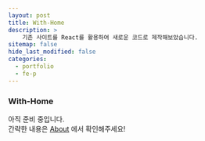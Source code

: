 ```yaml
---
layout: post
title: With-Home
description: >
    기존 사이트를 React를 활용하여 새로운 코드로 제작해보았습니다.
sitemap: false
hide_last_modified: false
categories:
  - portfolio
  - fe-p
---
```


### With-Home

아직 준비 중입니다. <br>
간략한 내용은 [About] 에서 확인해주세요!

[About]: /about/#my-project


